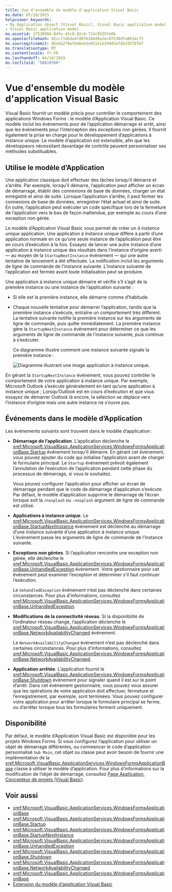 ```yaml
---
title: Vue d'ensemble du modèle d'application Visual Basic
ms.date: 07/20/2015
helpviewer_keywords:
- My.Application object [Visual Basic], Visual Basic application model
- Visual Basic application model
ms.assetid: 17538984-84fe-43c9-82c8-724c9529fe8b
ms.openlocfilehash: 02cc71dbda47d078284d9a2ec07538dfa063ac75
ms.sourcegitcommit: 0be8a279af6d8a43e03141e349d3efd5d35f8767
ms.translationtype: MT
ms.contentlocale: fr-FR
ms.lasthandoff: 04/18/2019
ms.locfileid: "58819760"
---
```

# <a name="overview-of-the-visual-basic-application-model"></a>Vue d'ensemble du modèle d'application Visual Basic
Visual Basic fournit un modèle précis pour contrôler le comportement des applications Windows Forms : le modèle d’Application Visual Basic. Ce modèle inclut les événements pour de l’application démarrage et arrêt, ainsi que les événements pour l’interception des exceptions non gérées. Il fournit également la prise en charge pour le développement d’applications à instance unique. Le modèle d’application est extensible, afin que les développeurs nécessitant davantage de contrôle peuvent personnaliser ses méthodes substituables.  
  
## <a name="uses-for-the-application-model"></a>Utilise le modèle d’Application  
 Une application classique doit effectuer des tâches lorsqu’il démarre et s’arrête. Par exemple, lorsqu’il démarre, l’application peut afficher un écran de démarrage, établir des connexions de base de données, charger un état enregistré et ainsi de suite. Lorsque l’application s’arrête, il peut fermer les connexions de base de données, enregistrer l’état actuel et ainsi de suite. En outre, l’application peut exécuter un code spécifique lors de la fermeture de l’application vers le bas de façon inattendue, par exemple au cours d’une exception non gérée.  
  
 Le modèle d’Application Visual Basic vous permet de créer un *à instance unique* application. Une application à instance unique diffère à partir d’une application normale en ce qu’une seule instance de l’application peut être en cours d’exécution à la fois. Essayez de lancer une autre instance d’une application à instance unique des résultats dans l’instance d’origine averti — au moyen de la `StartupNextInstance` événement — qui une autre tentative de lancement a été effectuée. La notification inclut les arguments de ligne de commande de l’instance suivante. L’instance suivante de l’application est fermée avant toute initialisation peut se produire.  
  
 Une application à instance unique démarre et vérifie s’il s’agit de la première instance ou une instance de l’application suivante :  
  
-   Si elle est la première instance, elle démarre comme d’habitude.  
  
-   Chaque nouvelle tentative pour démarrer l’application, tandis que la première instance s’exécute, entraîne un comportement très différent. La tentative suivante notifie la première instance sur les arguments de ligne de commande, puis quitte immédiatement. La première instance gère la `StartupNextInstance` événement pour déterminer ce que les arguments de ligne de commande de l’instance suivante, puis continue à s’exécuter.  
  
     Ce diagramme illustre comment une instance suivante signale la première instance :  
  
     ![Diagramme illustrant une image application à instance unique.](./media/overview-of-the-visual-basic-application-model/single-instance-application.gif)  
  
 En gérant la `StartupNextInstance` événement, vous pouvez contrôler le comportement de votre application à instance unique. Par exemple, Microsoft Outlook s’exécute généralement en tant qu’une application à instance unique ; Lorsqu’Outlook est en cours d’exécution et que vous essayez de démarrer Outlook là encore, la sélection se déplace vers l’instance d’origine mais une autre instance ne s’ouvre pas.  
  
## <a name="events-in-the-application-model"></a>Événements dans le modèle d’Application  
 Les événements suivants sont trouvent dans le modèle d’application :  
  
-   **Démarrage de l’application**. L’application déclenche le <xref:Microsoft.VisualBasic.ApplicationServices.WindowsFormsApplicationBase.Startup> événement lorsqu’il démarre. En gérant cet événement, vous pouvez ajouter du code qui initialise l’application avant de charger le formulaire principal. Le `Startup` événement prévoit également l’annulation de l’exécution de l’application pendant cette phase du processus de démarrage, si vous le souhaitez.  
  
     Vous pouvez configurer l’application pour afficher un écran de démarrage pendant que le code de démarrage d’application s’exécute. Par défaut, le modèle d’application supprime le démarrage de l’écran lorsque soit la `/nosplash` ou `-nosplash` argument de ligne de commande est utilisé.  
  
-   **Applications à instance unique**. Le <xref:Microsoft.VisualBasic.ApplicationServices.WindowsFormsApplicationBase.StartupNextInstance> événement est déclenché au démarrage d’une instance suivante d’une application à instance unique. L’événement passe les arguments de ligne de commande de l’instance suivante.  
  
-   **Exceptions non gérées**. Si l’application rencontre une exception non gérée, elle déclenche le <xref:Microsoft.VisualBasic.ApplicationServices.WindowsFormsApplicationBase.UnhandledException> événement. Votre gestionnaire pour cet événement peut examiner l’exception et déterminer s’il faut continuer l’exécution.  
  
     Le `UnhandledException` événement n’est pas déclenché dans certaines circonstances. Pour plus d'informations, consultez <xref:Microsoft.VisualBasic.ApplicationServices.WindowsFormsApplicationBase.UnhandledException>.  
  
-   **Modifications de la connectivité réseau**. Si la disponibilité de l’ordinateur réseau change, l’application déclenche le <xref:Microsoft.VisualBasic.ApplicationServices.WindowsFormsApplicationBase.NetworkAvailabilityChanged> événement.  
  
     Le `NetworkAvailabilityChanged` événement n’est pas déclenché dans certaines circonstances. Pour plus d'informations, consultez <xref:Microsoft.VisualBasic.ApplicationServices.WindowsFormsApplicationBase.NetworkAvailabilityChanged>.  
  
-   **Application arrêtée**. L’application fournit le <xref:Microsoft.VisualBasic.ApplicationServices.WindowsFormsApplicationBase.Shutdown> événement pour signaler quand il est sur le point d’arrêt. Dans cet événement gestionnaire, vous pouvez vous assurer que les opérations de votre application doit effectuer, fermeture et l’enregistrement, par exemple, sont terminées. Vous pouvez configurer votre application pour arrêter lorsque le formulaire principal se ferme, ou d’arrêter lorsque tous les formulaires ferment uniquement.  
  
## <a name="availability"></a>Disponibilité  
 Par défaut, le modèle d’Application Visual Basic est disponible pour les projets Windows Forms. Si vous configurez l’application pour utiliser un objet de démarrage différentes, ou commencer le code d’application personnalisé `Sub Main`, cet objet ou classe peut avoir besoin de fournir une implémentation de la <xref:Microsoft.VisualBasic.ApplicationServices.WindowsFormsApplicationBase> classe à utiliser le modèle d’application. Pour plus d’informations sur la modification de l’objet de démarrage, consultez [Page Application, Concepteur de projets (Visual Basic)](/visualstudio/ide/reference/application-page-project-designer-visual-basic).  
  
## <a name="see-also"></a>Voir aussi

- <xref:Microsoft.VisualBasic.ApplicationServices.WindowsFormsApplicationBase>
- <xref:Microsoft.VisualBasic.ApplicationServices.WindowsFormsApplicationBase.Startup>
- <xref:Microsoft.VisualBasic.ApplicationServices.WindowsFormsApplicationBase.StartupNextInstance>
- <xref:Microsoft.VisualBasic.ApplicationServices.WindowsFormsApplicationBase.UnhandledException>
- <xref:Microsoft.VisualBasic.ApplicationServices.WindowsFormsApplicationBase.Shutdown>
- <xref:Microsoft.VisualBasic.ApplicationServices.WindowsFormsApplicationBase.NetworkAvailabilityChanged>
- <xref:Microsoft.VisualBasic.ApplicationServices.WindowsFormsApplicationBase>
- [Extension du modèle d’application Visual Basic](../../../visual-basic/developing-apps/customizing-extending-my/extending-the-visual-basic-application-model.md)
